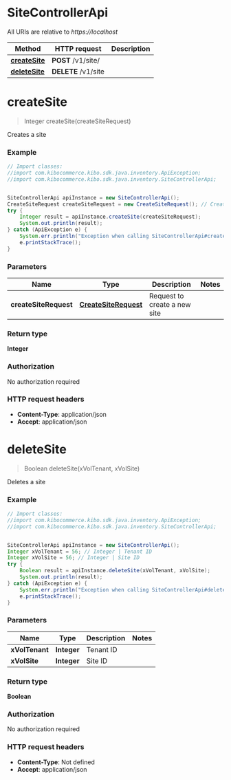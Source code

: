 # SiteControllerApi

All URIs are relative to *https://localhost*

Method | HTTP request | Description
------------- | ------------- | -------------
[**createSite**](SiteControllerApi.md#createSite) | **POST** /v1/site/ | 
[**deleteSite**](SiteControllerApi.md#deleteSite) | **DELETE** /v1/site | 


<a name="createSite"></a>
# **createSite**
> Integer createSite(createSiteRequest)



Creates a site

### Example
```java
// Import classes:
//import com.kibocommerce.kibo.sdk.java.inventory.ApiException;
//import com.kibocommerce.kibo.sdk.java.inventory.SiteControllerApi;


SiteControllerApi apiInstance = new SiteControllerApi();
CreateSiteRequest createSiteRequest = new CreateSiteRequest(); // CreateSiteRequest | Request to create a new site
try {
    Integer result = apiInstance.createSite(createSiteRequest);
    System.out.println(result);
} catch (ApiException e) {
    System.err.println("Exception when calling SiteControllerApi#createSite");
    e.printStackTrace();
}
```

### Parameters

Name | Type | Description  | Notes
------------- | ------------- | ------------- | -------------
 **createSiteRequest** | [**CreateSiteRequest**](CreateSiteRequest.md)| Request to create a new site |

### Return type

**Integer**

### Authorization

No authorization required

### HTTP request headers

 - **Content-Type**: application/json
 - **Accept**: application/json

<a name="deleteSite"></a>
# **deleteSite**
> Boolean deleteSite(xVolTenant, xVolSite)



Deletes a site

### Example
```java
// Import classes:
//import com.kibocommerce.kibo.sdk.java.inventory.ApiException;
//import com.kibocommerce.kibo.sdk.java.inventory.SiteControllerApi;


SiteControllerApi apiInstance = new SiteControllerApi();
Integer xVolTenant = 56; // Integer | Tenant ID
Integer xVolSite = 56; // Integer | Site ID
try {
    Boolean result = apiInstance.deleteSite(xVolTenant, xVolSite);
    System.out.println(result);
} catch (ApiException e) {
    System.err.println("Exception when calling SiteControllerApi#deleteSite");
    e.printStackTrace();
}
```

### Parameters

Name | Type | Description  | Notes
------------- | ------------- | ------------- | -------------
 **xVolTenant** | **Integer**| Tenant ID |
 **xVolSite** | **Integer**| Site ID |

### Return type

**Boolean**

### Authorization

No authorization required

### HTTP request headers

 - **Content-Type**: Not defined
 - **Accept**: application/json

